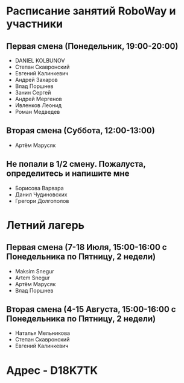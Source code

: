 # Расписание занятий RoboWay и участники

## Первая смена (Понедельник, 19:00-20:00)

* DANIEL KOLBUNOV
* Степан Скавронский
* Евгений Калинкевич
* Андрей Захаров
* Влад Поршнев
* Занин Сергей
* Андрей Мергенов
* Ивленков Леонид
* Роман Медведев

## Вторая смена (Суббота, 12:00-13:00)

* Артём Марусяк

## Не попали в 1/2 смену. Пожалуста, определитесь и напишите мне

* Борисова Варвара
* Данил Чудиновских
* Грегори Долгополов

# Летний лагерь

## Первая смена (7-18 Июля, 15:00-16:00 с Понедельника по Пятницу, 2 недели)

* Maksim Snegur
* Artem Snegur
* Артём Марусяк
* Влад Поршнев

## Вторая смена (4-15 Августа, 15:00-16:00 с Понедельника по Пятницу, 2 недели)

* Наталья Мельникова
* Степан Скавронский
* Евгений Калинкевич

# Адрес - D18K7TK
